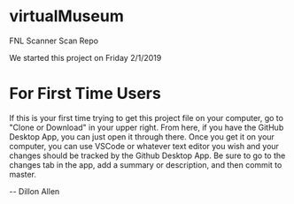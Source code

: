 # virtualMuseum
FNL Scanner Scan Repo

We started this project on Friday 2/1/2019

# For First Time Users

If this is your first time trying to get this project file on your computer, go to "Clone or Download" in your upper right.
From here, if you have the GitHub Desktop App, you can just open it through there. Once you get it on your computer, you can use VSCode or whatever text editor you wish and your changes should be tracked by the Github Desktop App. Be sure to go to the changes tab in the app, add a summary or description, and then commit to master.

-- Dillon Allen